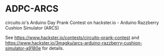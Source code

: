 # ADPC-ARCS
circuito.io's Arduino Day Prank Contest on hackster.io - Arduino Razzberry Cushion Simulator (ARCS)

See https://www.hackster.io/contests/circuito-prank-contest and https://www.hackster.io/3magku/arcs-arduino-razzberry-cushion-simulator-a9180e for details.

